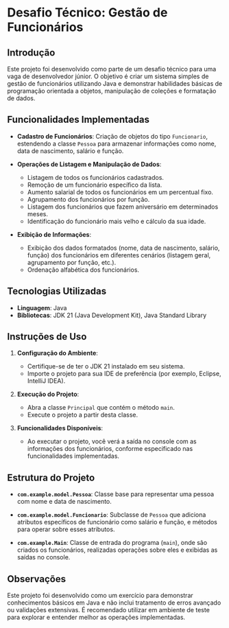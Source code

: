 # Desafio Técnico: Gestão de Funcionários

## Introdução

Este projeto foi desenvolvido como parte de um desafio técnico para uma vaga de desenvolvedor júnior. O objetivo é criar um sistema simples de gestão de funcionários utilizando Java e demonstrar habilidades básicas de programação orientada a objetos, manipulação de coleções e formatação de dados.

## Funcionalidades Implementadas

- **Cadastro de Funcionários**: Criação de objetos do tipo `Funcionario`, estendendo a classe `Pessoa` para armazenar informações como nome, data de nascimento, salário e função.

- **Operações de Listagem e Manipulação de Dados**:
  - Listagem de todos os funcionários cadastrados.
  - Remoção de um funcionário específico da lista.
  - Aumento salarial de todos os funcionários em um percentual fixo.
  - Agrupamento dos funcionários por função.
  - Listagem dos funcionários que fazem aniversário em determinados meses.
  - Identificação do funcionário mais velho e cálculo da sua idade.

- **Exibição de Informações**:
  - Exibição dos dados formatados (nome, data de nascimento, salário, função) dos funcionários em diferentes cenários (listagem geral, agrupamento por função, etc.).
  - Ordenação alfabética dos funcionários.

## Tecnologias Utilizadas

- **Linguagem**: Java
- **Bibliotecas**: JDK 21 (Java Development Kit), Java Standard Library

## Instruções de Uso

1. **Configuração do Ambiente**:
   - Certifique-se de ter o JDK 21 instalado em seu sistema.
   - Importe o projeto para sua IDE de preferência (por exemplo, Eclipse, IntelliJ IDEA).

2. **Execução do Projeto**:
   - Abra a classe `Principal` que contém o método `main`.
   - Execute o projeto a partir desta classe.

3. **Funcionalidades Disponíveis**:
   - Ao executar o projeto, você verá a saída no console com as informações dos funcionários, conforme especificado nas funcionalidades implementadas.

## Estrutura do Projeto

- **`com.example.model.Pessoa`**: Classe base para representar uma pessoa com nome e data de nascimento.
  
- **`com.example.model.Funcionario`**: Subclasse de `Pessoa` que adiciona atributos específicos de funcionário como salário e função, e métodos para operar sobre esses atributos.

- **`com.example.Main`**: Classe de entrada do programa (`main`), onde são criados os funcionários, realizadas operações sobre eles e exibidas as saídas no console.

## Observações

Este projeto foi desenvolvido como um exercício para demonstrar conhecimentos básicos em Java e não inclui tratamento de erros avançado ou validações extensivas. É recomendado utilizar em ambiente de teste para explorar e entender melhor as operações implementadas.
